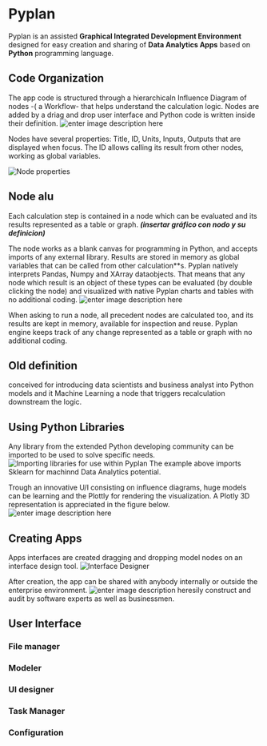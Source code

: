 # **Pyplan**
Pyplan is an assisted **Graphical Integrated Development Environment** designed for easy creation and sharing of **Data Analytics Apps** based on **Python** programming language.

## **Code Organization**
The app code is structured through a hierarchicaln Influence Diagram of nodes -( a Workflow- that helps understand the calculation logic.
Nodes are added by a driag and drop user interface and Python code is written inside their definition. 
![enter image description here](http://img.pyplan.org/index_node_code.png)

Nodes have several properties: Title, ID, Units, Inputs, Outputs that are displayed when focus. 
The ID allows calling its result from other nodes, working as global variables.

![Node properties](http://img.pyplan.org/index_node_properties1.png)


## **Node alu**

Each calculation step is contained in a node which can be evaluated and its results represented as a table or graph. 
***(insertar gráfico con nodo y su definicion)***

The node works as a blank canvas for programming in Python, and accepts imports of any external library. Results are stored in memory as global variables that can be called from other calculation**s.
Pyplan natively interprets Pandas, Numpy and XArray dataobjects. That means that any node which result is an object of these types can be evaluated (by double clicking the node) and visualized with native Pyplan charts and tables with no additional coding.
![enter image description here](http://img.pyplan.org/index_node_result1.png)

When asking to run a node, all precedent nodes are calculated too, and its results are kept in memory, available for inspection and reuse. Pyplan engine keeps track of any change represented as a table or graph with no additional coding.


## Old definition
conceived for introducing data scientists and business analyst into Python models and it Machine Learning a node that triggers recalculation downstream the logic.

## **Using Python Libraries**
Any library from the extended Python developing community can be imported to be used to solve specific needs.
![Importing libraries for use within Pyplan](http://img.pyplan.org/index_import_lib.png)
The example above imports Sklearn for machinnd Data Analytics potential.

Trough an innovative U/I consisting on influence diagrams, huge models can be learning and the Plottly for rendering the visualization. A Plotly 3D representation is appreciated in the figure below.
![enter image description here](http://img.pyplan.org/index_plotly_graph.png)

## **Creating Apps**
Apps interfaces are created dragging and dropping model nodes on an interface design tool.
![Interface Designer](http://img.pyplan.org/index_new_interface2.png)

After creation, the app can be shared with anybody internally or outside the enterprise environment.
![enter image description here](http://img.pyplan.org/index_share_app_ext.png)sily construct and audit by software experts as well as businessmen.




## User Interface
### File manager
### Modeler
### UI designer
### Task Manager
### Configuration








<!--stackedit_data:
eyJoaXN0b3J5IjpbLTQ3NDcyNDExMSwxMzcwNDczNTEzLDIwMz
IyNzYxMDEsMTEyNDgyMzQ2Niw0MTIwODEyMjAsLTExMzM5OTA1
NzAsNjI4MDYyMTk5LC0xNzA2NzQ1NDE3LC0xODY5Mjc5NDIsOD
c4OTk1NDgsLTIwNjgzNTIwMzcsODAwNTI5MjAyLDE3NzU0MDg0
MCwtMTQ4MzQ3NTYxMywtMTgwMDMxNDgyMywxOTc0NDczNTg1LC
0xOTgyODI2MjU2LC0yNDEzNjk5MzksLTYzNjM0NjQ3OCw5NzY4
ODg3NjBdfQ==
-->